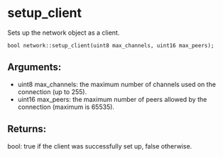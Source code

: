 # setup_client
Sets up the network object as a client.

`bool network::setup_client(uint8 max_channels, uint16 max_peers);`

## Arguments:
* uint8 max_channels: the maximum number of channels used on the connection (up to 255).
* uint16 max_peers: the maximum number of peers allowed by the connection (maximum is 65535).

## Returns:
bool: true if the client was successfully set up, false otherwise.
